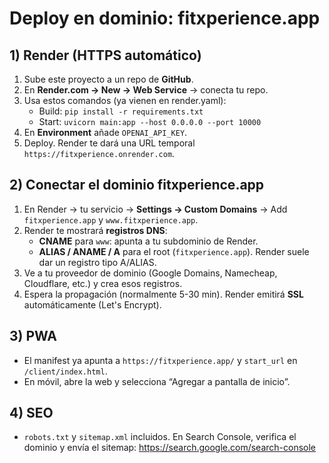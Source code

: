 # Deploy en dominio: fitxperience.app

## 1) Render (HTTPS automático)
1. Sube este proyecto a un repo de **GitHub**.
2. En **Render.com → New → Web Service** → conecta tu repo.
3. Usa estos comandos (ya vienen en render.yaml):
   - Build: `pip install -r requirements.txt`
   - Start: `uvicorn main:app --host 0.0.0.0 --port 10000`
4. En **Environment** añade `OPENAI_API_KEY`.
5. Deploy. Render te dará una URL temporal `https://fitxperience.onrender.com`.

## 2) Conectar el dominio **fitxperience.app**
1. En Render → tu servicio → **Settings → Custom Domains** → Add `fitxperience.app` y `www.fitxperience.app`.
2. Render te mostrará **registros DNS**:
   - **CNAME** para `www`: apunta a tu subdominio de Render.
   - **ALIAS / ANAME / A** para el root (`fitxperience.app`). Render suele dar un registro tipo A/ALIAS.
3. Ve a tu proveedor de dominio (Google Domains, Namecheap, Cloudflare, etc.) y crea esos registros.
4. Espera la propagación (normalmente 5-30 min). Render emitirá **SSL** automáticamente (Let's Encrypt).

## 3) PWA
- El manifest ya apunta a `https://fitxperience.app/` y `start_url` en `/client/index.html`.
- En móvil, abre la web y selecciona “Agregar a pantalla de inicio”.

## 4) SEO
- `robots.txt` y `sitemap.xml` incluidos. En Search Console, verifica el dominio y envía el sitemap:
  https://search.google.com/search-console
